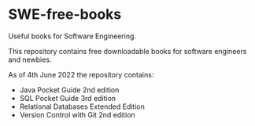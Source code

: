 # SWE-free-books
Useful books for Software Engineering.


This repository contains free downloadable books for software engineers and newbies.

As of 4th June 2022 the repository contains:
* Java Pocket Guide 2nd edition
* SQL Pocket Guide 3rd edition
* Relational Databases Extended Edition
* Version Control with Git 2nd edition
